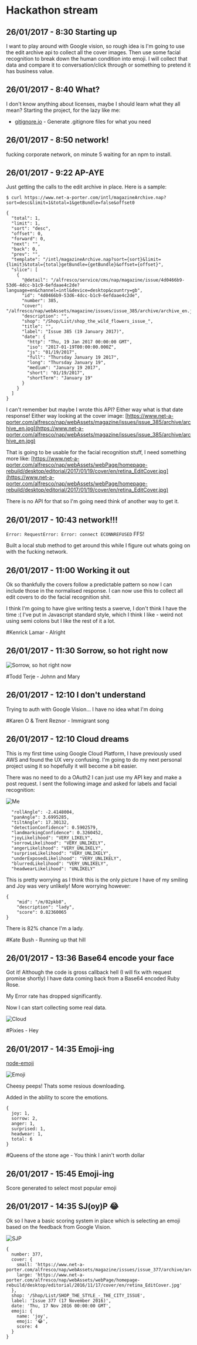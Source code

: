 # Hackathon stream

## 26/01/2017 - 8:30 Starting up

I want to play around with Google vision, so rough idea is I'm going to use the edit archive api to collect all the cover images. Then use some facial recognition to break down the human condition into emoji. I will collect that data and compare it to conversation/click through or something to pretend it has business value.

## 26/01/2017 - 8:40 What?

I don't know anything about licenses, maybe I should learn what they all mean?
Starting the project, for the lazy like me:
* [gitignore.io](http://www.gitignore.io) - Generate .gitignore files for what you need

## 26/01/2017 - 8:50 network!

fucking corporate network, on minute 5 waiting for an npm to install.

## 26/01/2017 - 9:22 AP-AYE

Just getting the calls to the edit archive in place.
Here is a sample:
```
$ curl https://www.net-a-porter.com/intl/magazineArchive.nap?sort=desc&limit=1&total=1&getBundle=false&offset0

{
  "total": 1,
  "limit": 1,
  "sort": "desc",
  "offset": 0,
  "forward": 0,
  "next": "",
  "back": 0,
  "prev": "",
  "template": "/intl/magazineArchive.nap?sort={sort}&limit={limit}&total={total}getBundle={getBundle}&offset={offset}",
  "slice": [
    {
      "@detail": "/alfresco/service/cms/nap/magazine/issue/4d0466b9-53d6-4dcc-b1c9-6efdaae4c2de?language=en&channel=intl&device=desktop&country=gb",
      "id": "4d0466b9-53d6-4dcc-b1c9-6efdaae4c2de",
      "number": 385,
      "cover": "/alfresco/nap/webAssets/magazine/issues/issue_385/archive/archive_en.jpg",
      "description": "",
      "shop": "/Shop/List/shop_the_wild_flowers_issue_",
      "title": "",
      "label": "Issue 385 (19 January 2017)",
      "date": {
        "http": "Thu, 19 Jan 2017 00:00:00 GMT",
        "iso": "2017-01-19T00:00:00.000Z",
        "js": "01/19/2017",
        "full": "Thursday January 19 2017",
        "long": "Thursday January 19",
        "medium": "January 19 2017",
        "short": "01/19/2017",
        "shortTerm": "January 19"
      }
    }
  ]
}
```

I can't remember but maybe I wrote this API? Either way what is that date response!
Either way looking at the cover image:
[https://www.net-a-porter.com/alfresco/nap/webAssets/magazine/issues/issue_385/archive/archive_en.jpg](https://www.net-a-porter.com/alfresco/nap/webAssets/magazine/issues/issue_385/archive/archive_en.jpg)

That is going to be usable for the facial recognition stuff, I need something more like:
[https://www.net-a-porter.com/alfresco/nap/webAssets/webPage/homepage-rebuild/desktop/editorial/2017/01/19/cover/en/retina_EditCover.jpg](https://www.net-a-porter.com/alfresco/nap/webAssets/webPage/homepage-rebuild/desktop/editorial/2017/01/19/cover/en/retina_EditCover.jpg)

There is no API for that so I'm going need think of another way to get it.

## 26/01/2017 - 10:43 network!!!

`Error: RequestError: Error: connect ECONNREFUSED`
FFS!

Built a local stub method to get around this while I figure out whats going on with the fucking network.

## 26/01/2017 - 11:00 Working it out

Ok so thankfully the covers follow a predictable pattern so now I can include those in the normalised response. I can now use this to collect all edit covers to do the facial recognition shit.

I think I'm going to have give writing tests a swerve, I don't think I have the time :(
I've put in Javascript standard style, which I think I like - weird not using semi colons but I like the rest of it a lot.

 #Kenrick Lamar - Alright

## 26/01/2017 - 11:30 Sorrow, so hot right now

![Sorrow, so hot right now](/hackathon-stream/img/sorrow.png)

 #Todd Terje - Johnn and Mary

## 26/01/2017 - 12:10 I don't understand

Trying to auth with Google Vision... I have no idea what I'm doing

 #Karen O & Trent Reznor - Immigrant song

## 26/01/2017 - 12:10 Cloud dreams

This is my first time using Google Cloud Platform, I have previously used AWS and found the UX very confusing. I'm going to do my next personal project using it so hopefully it will become a bit easier.

There was no need to do a OAuth2 I can just use my API key and make a post request. I sent the following image and asked for labels and facial recognition:

![Me](/hackathon-stream/img/robin.jpg)

```
  "rollAngle": -2.4148004,
  "panAngle": 3.6995285,
  "tiltAngle": 17.30132,
  "detectionConfidence": 0.5902579,
  "landmarkingConfidence": 0.3260452,
  "joyLikelihood": "VERY_LIKELY",
  "sorrowLikelihood": "VERY_UNLIKELY",
  "angerLikelihood": "VERY_UNLIKELY",
  "surpriseLikelihood": "VERY_UNLIKELY",
  "underExposedLikelihood": "VERY_UNLIKELY",
  "blurredLikelihood": "VERY_UNLIKELY",
  "headwearLikelihood": "UNLIKELY"
```
This is pretty worrying as I think this is the only picture I have of my smiling and Joy was very unlikely!
More worrying however:

```
{
    "mid": "/m/02pkb8",
    "description": "lady",
    "score": 0.82360065
}
```

There is 82% chance I'm a lady.

 #Kate Bush - Running up that hill

## 26/01/2017 - 13:36 Base64 encode your face

Got it! Although the code is gross callback hell (I will fix with request promise shortly) I have data coming back from a Base64 encoded Ruby Rose.

My Error rate has dropped significantly.

Now I can start collecting some real data.

![Cloud](/hackathon-stream/img/cloud.png)

 #Pixies - Hey

## 26/01/2017 - 14:35 Emoji-ing

[node-emoji](https://www.npmjs.com/package/node-emoji)

![Emoji](/hackathon-stream/img/emoji.png)

Cheesy peeps! Thats some resious downloading.

Added in the ability to score the emotions.
```
{
  joy: 1,
  sorrow: 2,
  anger: 1,
  surprised: 1,
  headwear: 1,
  total: 6
}
```

 #Queens of the stone age - You think I anin't worth dollar

## 26/01/2017 - 15:45 Emoji-ing

 Score generated to select most popular emoji

## 26/01/2017 - 14:35 SJ(oy)P 😂

Ok so I have a basic scoring system in place which is selecting an emoji based on the feedback from Google Vision.

![SJP](/hackathon-stream/img/sjp.png)

```
{
  number: 377,
  cover: {
    small: 'https://www.net-a-porter.com/alfresco/nap/webAssets/magazine/issues/issue_377/archive/archive_en.jpg',
    large: 'https://www.net-a-porter.com/alfresco/nap/webAssets/webPage/homepage-rebuild/desktop/editorial/2016/11/17/cover/en/retina_EditCover.jpg'
  },
  shop: '/Shop/List/SHOP_THE_STYLE_-_THE_CITY_ISSUE',
  label: 'Issue 377 (17 November 2016)',
  date: 'Thu, 17 Nov 2016 00:00:00 GMT',
  emoji: {
    name: 'joy',
    emoji: '😂',
    score: 4
  }
}
```
